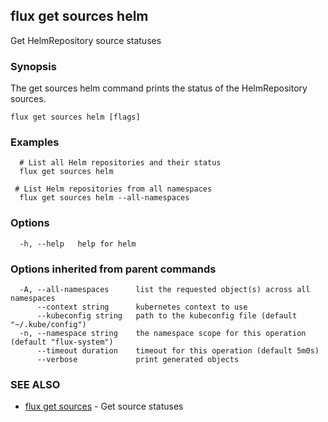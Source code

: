 ## flux get sources helm

Get HelmRepository source statuses

### Synopsis

The get sources helm command prints the status of the HelmRepository sources.

```
flux get sources helm [flags]
```

### Examples

```
  # List all Helm repositories and their status
  flux get sources helm

 # List Helm repositories from all namespaces
  flux get sources helm --all-namespaces

```

### Options

```
  -h, --help   help for helm
```

### Options inherited from parent commands

```
  -A, --all-namespaces      list the requested object(s) across all namespaces
      --context string      kubernetes context to use
      --kubeconfig string   path to the kubeconfig file (default "~/.kube/config")
  -n, --namespace string    the namespace scope for this operation (default "flux-system")
      --timeout duration    timeout for this operation (default 5m0s)
      --verbose             print generated objects
```

### SEE ALSO

* [flux get sources](flux_get_sources.md)	 - Get source statuses

